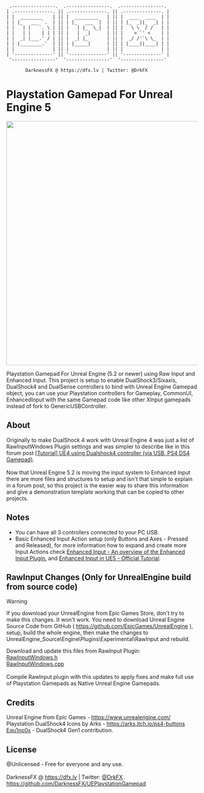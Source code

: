      .----------------.  .----------------.  .----------------. 
    | .--------------. || .--------------. || .--------------. |
    | |  ________    | || |  _________   | || |  ____  ____  | |
    | | |_   ___ `.  | || | |_   ___  |  | || | |_  _||_  _| | |
    | |   | |   `. \ | || |   | |_  \_|  | || |   \ \  / /   | |
    | |   | |    | | | || |   |  _|      | || |    > `' <    | |
    | |  _| |___.' / | || |  _| |_       | || |  _/ /'`\ \_  | |
    | | |________.'  | || | |_____|      | || | |____||____| | |
    | |              | || |              | || |              | |
    | '--------------' || '--------------' || '--------------' |
     '----------------'  '----------------'  '----------------' 

           DarknessFX @ https://dfx.lv | Twitter: @DrkFX

# Playstation Gamepad For Unreal Engine 5

<img src="https://repository-images.githubusercontent.com/591609859/7d082190-0d09-44dd-9c24-2451a1da4dc7" width="640px" /> <br/>

Playstation Gamepad For Unreal Engine (5.2 or newer) using Raw Input and Enhanced Input. This project is setup to enable DualShock3/Sixaxis, DualShock4 and DualSense controllers to bind with Unreal Engine Gamepad object, you can use your Playstation controllers for Gameplay, CommonUI, EnhancedInput with the same Gamepad code like other XInput gamepads instead of fork to GenericUSBController.<br/>

## About

Originally to make DualShock 4 work with Unreal Engine 4 was just a list of RawInputWindows Plugin settings and was simpler to describe like in this forum post <a href="https://forums.unrealengine.com/t/tutorial-ue4-using-dualshock4-controller-via-usb-ps4-ds4-gamepad/133314" target="_blank">[Tutorial] UE4 using Dualshock4 controller (via USB, PS4 DS4 Gamepad)</a>. <br/><br/>
Now that Unreal Engine 5.2 is moving the input system to Enhanced Input there are more files and structures to setup and isn't that simple to explain in a forum post, so this project is the easier way to share this information and give a demonstration template working that can be copied to other projects. <br/>

## Notes

- You can have all 3 controllers connected to your PC USB.
- Basic Enhanced Input Action setup (only Buttons and Axes - Pressed and Released), for more information how to expand and create more Input Actions check <a href="https://docs.unrealengine.com/5.1/en-US/enhanced-input-in-unreal-engine/" target="_blank">Enhanced Input - An overview of the Enhanced Input Plugin.</a> and <a href="https://dev.epicgames.com/community/learning/tutorials/eD13/unreal-engine-enhanced-input-in-ue5" target="_blank">Enhanced Input in UE5 - Official Tutorial</a>.

## RawInput Changes (Only for UnrealEngine build from source code)

> [!WARNING]
> If you download your UnrealEngine from Epic Games Store, don't try to make this changes. It won't work.
> You need to download Unreal Engine Source Code from GitHub ( https://github.com/EpicGames/UnrealEngine ), setup, build the whole engine, then make the changes to UnrealEngine_Source\Engine\Plugins\Experimental\RawInput and rebuild.

Download and update this files from RawInput Plugin:<br/>
<a href="https://raw.githubusercontent.com/DarknessFX/UEPlaystationGamepad/main/RawInput_Plugin/RawInputWindows.h" target="_blank">RawInputWindows.h</a><br/>
<a href="https://raw.githubusercontent.com/DarknessFX/UEPlaystationGamepad/main/RawInput_Plugin/RawInputWindows.cpp" target="_blank">RawInputWindows.cpp</a><br/>
<br/>
Compile RawInput plugin with this updates to apply fixes and make full use of Playstation Gamepads as Native Unreal Engine Gamepads.

## Credits

Unreal Engine from Epic Games - https://www.unrealengine.com/ <br/>
Playstation DualShock4 Icons by Arks - https://arks.itch.io/ps4-buttons <br/>
<a href="https://github.com/Equ1no0x">Equ1no0x</a> - DualShock4 Gen1 contribution. <br/>

## License

@Unlicensed - Free for everyone and any use. <br/><br/>
DarknessFX @ <a href="https://dfx.lv" target="_blank">https://dfx.lv</a> | Twitter: <a href="https://twitter.com/DrkFX" target="_blank">@DrkFX</a> <br/>https://github.com/DarknessFX/UEPlaystationGamepad
